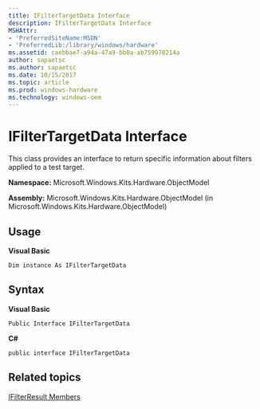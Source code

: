 ```yaml
---
title: IFilterTargetData Interface
description: IFilterTargetData Interface
MSHAttr:
- 'PreferredSiteName:MSDN'
- 'PreferredLib:/library/windows/hardware'
ms.assetid: caebbae7-a94a-47a9-bb0a-ab759978214a
author: sapaetsc
ms.author: sapaetsc
ms.date: 10/15/2017
ms.topic: article
ms.prod: windows-hardware
ms.technology: windows-oem
---
```


# IFilterTargetData Interface


This class provides an interface to return specific information about filters applied to a test target.

**Namespace:** Microsoft.Windows.Kits.Hardware.ObjectModel

**Assembly:** Microsoft.Windows.Kits.Hardware.ObjectModel (in Microsoft.Windows.Kits.Hardware.ObjectModel)

## <span id="Usage"></span><span id="usage"></span><span id="USAGE"></span>Usage


**Visual Basic**

`Dim instance As IFilterTargetData`

## <span id="Syntax"></span><span id="syntax"></span><span id="SYNTAX"></span>Syntax


**Visual Basic**

`Public Interface IFilterTargetData`

**C#**

`public interface IFilterTargetData`

## <span id="related_topics"></span>Related topics


[IFilterResult Members](ifilterresult-members.md)

 

 








